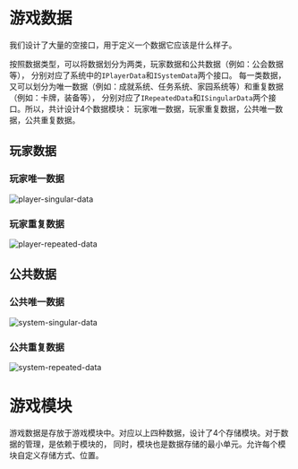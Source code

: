 # 游戏数据

我们设计了大量的空接口，用于定义一个数据它应该是什么样子。

按照数据类型，可以将数据划分为两类，玩家数据和公共数据（例如：公会数据等），
分别对应了系统中的`IPlayerData`和`ISystemData`两个接口。
每一类数据，又可以划分为唯一数据（例如：成就系统、任务系统、家园系统等）和重复数据（例如：卡牌，装备等），
分别对应了`IRepeatedData`和`ISingularData`两个接口。所以，共计设计4个数据模块：
玩家唯一数据，玩家重复数据，公共唯一数据，公共重复数据。

## 玩家数据

### 玩家唯一数据

![player-singular-data](@/design/player-singular-data.png)

### 玩家重复数据

![player-repeated-data](@/design/player-repeated-data.png)

## 公共数据

### 公共唯一数据

![system-singular-data](@/design/system-singular-data.png)

### 公共重复数据

![system-repeated-data](@/design/system-repeated-data.png)

# 游戏模块

游戏数据是存放于游戏模块中。对应以上四种数据，设计了4个存储模块。对于数据的管理，是依赖于模块的，
同时，模块也是数据存储的最小单元。允许每个模块自定义存储方式、位置。


